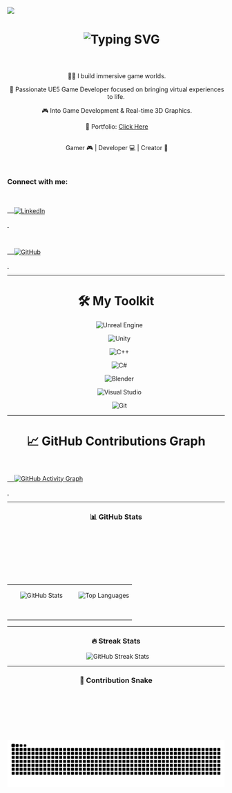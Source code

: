 [![](https://visitcount.itsvg.in/api?id=Ashish-Sakthi&icon=0&color=0)](https://visitcount.itsvg.in)



<h1 align="center">

    <img src="https://readme-typing-svg.herokuapp.com/?font=Righteous&size=35&center=true&vCenter=true&width=500&height=70&duration=2000&lines=Hi+There!+👋;+I'm+Ashish+Sakthi+D!;" alt="Typing SVG" />

</h1>



<div align="center"> 

 🧑‍💻 I build immersive game worlds.<br>

 💼 Passionate UE5 Game Developer focused on bringing virtual experiences to life.<br>

 🎮 Into Game Development & Real-time 3D Graphics. <br>

 🔗 Portfolio: <a href="https://personal-portfolio-ashish.vercel.app/"> Click Here </a> <br><br>

 Gamer 🎮 | Developer 💻 | Creator 🚀

</div>



<br>



<h3 align="left">Connect with me:</h3>

<p align="left">

  <a href="https://www.linkedin.com/in/iamashishsakthi/" target="_blank">

    <img align="center" src="https://raw.githubusercontent.com/rahuldkjain/github-profile-readme-generator/master/src/images/icons/Social/linked-in-alt.svg" alt="LinkedIn" height="30" width="40" />

  </a>

  <a href="https://github.com/Ashish-Sakthi" target="_blank">

    <img align="center" src="https://raw.githubusercontent.com/rahuldkjain/github-profile-readme-generator/master/src/images/icons/Social/github.svg" alt="GitHub" height="30" width="40" />

  </a>

</p>



---



<h1 align="center">🛠️ My Toolkit</h1>

<div align="center">

    <img src="https://skillicons.dev/icons?i=unrealengine" title="Unreal Engine"/>

    <img src="https://skillicons.dev/icons?i=unity" title="Unity"/>

    <img src="https://skillicons.dev/icons?i=cpp" title="C++"/>

    <img src="https://skillicons.dev/icons?i=cs" title="C#"/>

    <img src="https://skillicons.dev/icons?i=blender" title="Blender"/>

    <img src="https://skillicons.dev/icons?i=visualstudio" title="Visual Studio"/>

    <img src="https://skillicons.dev/icons?i=git" title="Git"/>

</div>



---



<h1 align="center">📈 GitHub Contributions Graph</h1>

<p align="center">

  <a href="https://github.com/Ashish-Sakthi">

    <img src="https://github-readme-activity-graph.vercel.app/graph?username=Ashish-Sakthi&theme=github-dark" alt="GitHub Activity Graph" />

  </a>

</p>



---



<h3 align="center">📊 GitHub Stats</h3>

<table align="center">

  <tr>

    <td>

      <img src="https://github-readme-stats.vercel.app/api?username=Ashish-Sakthi&theme=radical&show_icons=true&hide=prs&count_private=true" width="500" alt="GitHub Stats"/>

    </td>

    <td>

      <img src="https://github-readme-stats.vercel.app/api/top-langs/?username=Ashish-Sakthi&layout=compact&theme=radical" width="300" alt="Top Languages"/>

    </td>

  </tr>

</table>



---



<h3 align="center">🔥 Streak Stats</h3>

<div align="center">

  <img src="https://github-readme-streak-stats.herokuapp.com/?user=Ashish-Sakthi&theme=radical&hide_border=false" alt="GitHub Streak Stats" />

</div>



---



<h3 align="center">🐍 Contribution Snake</h3>

<p align="center">

  <picture>

    <source media="(prefers-color-scheme: dark)" srcset="https://raw.githubusercontent.com/Ashish-Sakthi/Ashish-Sakthi/output/github-snake-dark.svg" />

    <source media="(prefers-color-scheme: light)" srcset="https://raw.githubusercontent.com/Ashish-Sakthi/Ashish-Sakthi/output/github-snake.svg" />

    <img alt="GitHub Contribution Snake" src="https://raw.githubusercontent.com/Ashish-Sakthi/Ashish-Sakthi/output/github-snake.svg" />

  </picture>

</p>

